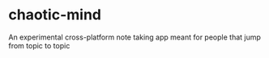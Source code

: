 # chaotic-mind
An experimental cross-platform note taking app meant for people that jump from topic to topic

